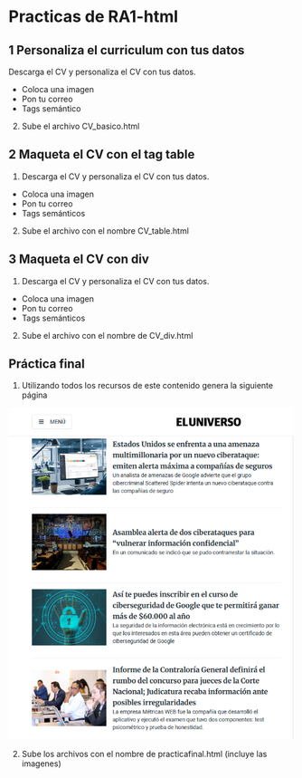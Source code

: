 # Practicas de RA1-html

## 1 Personaliza el curriculum con tus datos

Descarga el CV y personaliza el CV con tus datos.

- Coloca una imagen
- Pon tu correo
- Tags semántico

2. Sube el archivo CV_basico.html

## 2 Maqueta el CV con el tag table

1. Descarga el CV y personaliza el CV con tus datos.

- Coloca una imagen
- Pon tu correo
- Tags semánticos

2. Sube el archivo con el nombre CV_table.html

## 3 Maqueta el CV con div

1. Descarga el CV y personaliza el CV con tus datos.

- Coloca una imagen
- Pon tu correo
- Tags semánticos

2. Sube el archivo con el nombre de CV_div.html

## Práctica final

1. Utilizando todos los recursos de este contenido genera la siguiente página

![PrimeraPractica](img/primerapractica.png)

2. Sube los archivos con el nombre de practicafinal.html (incluye las imagenes)

